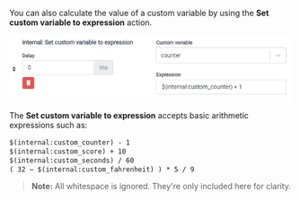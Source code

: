 You can also calculate the value of a custom variable by using the **Set custom variable to expression** action.

![Store variable value to custom variable](images/custom-variables-6.png?raw=true 'Store variable value to custom variable')

The **Set custom variable to expression** accepts basic arithmetic expressions such as:

```
$(internal:custom_counter) - 1
$(internal:custom_score) + 10
$(internal:custom_seconds) / 60
( 32 − $(internal:custom_fahrenheit) ) * 5 / 9
```

> **Note:** All whitespace is ignored. They're only included here for clarity.
